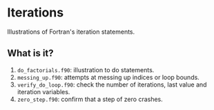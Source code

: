 # Iterations

Illustrations of Fortran's iteration statements.

## What is it?

1. `do_factorials.f90`: illustration to do statements.
1. `messing_up.f90`: attempts at messing up indices or loop bounds.
1. `verify_do_loop.f90`: check the number of iterations, last value and iteration
   variables.
1. `zero_step.f90`: confirm that a step of zero crashes.

